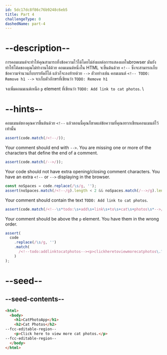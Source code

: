 ```yaml
---
id: 5dc17dc8f86c76b9248c6eb5
title: Part 4
challengeType: 0
dashedName: part-4
---
```


# --description--

การคอมเมนต์จะทำให้คุณสามารถทิ้งข้อความไว้ได้โดยไม่ส่งผลต่อการแสดงผลในbrowser
มันยังทำให้โค้ดของคุณไม่ทำงานได้ด้วย
คอมเมนต์หนึ่งใน HTML จะขึ้นต้นด้วย `<!--` ซึ่งจะสามารถเก็บข้อความจำนวนกี่บบรรทัดก็ได้ แล้วก็จะลงท้ายด้วย `-->`
ตัวอย่างเช่น คอมเมนต์ `<!-- TODO: Remove h1 -->` จะเก็บตัวอักษรที่เขียนว่า `TODO: Remove h1`

จงเพิ่มคอมมเนต์เหนือ `p` element ที่เขียนว่า `TODO: Add link to cat photos`. \\

# --hints--

คอมเมนต์ของคุณควรขึ้นต้นด้วย `<!--`
แล้วตอนนี้คุณก็ขาดแต่ข้อความที่คุณอยากเขียนคอนเมนต์ไว้เท่านั้น

```js
assert(code.match(/<!--/));
```

Your comment should end with `-->`.  You are missing one or more of the characters that define the end of a comment.

```js
assert(code.match(/-->/));
```

Your code should not have extra opening/closing comment characters. You have an extra `<!--` or `-->` displaying in the browser.

```js
const noSpaces = code.replace(/\s/g, '');
assert(noSpaces.match(/<!--/g).length < 2 && noSpaces.match(/-->/g).length < 2);
```

Your comment should contain the text `TODO: Add link to cat photos`.

```js
assert(code.match(/<!--\s*todo:\s+add\s+link\s+to\s+cat\s+photos\s*-->/i));
```

Your comment should be above the `p` element. You have them in the wrong order.

```js
assert(
  code
    .replace(/\s/g, '')
    .match(
      /<!--todo:addlinktocatphotos--><p>clickheretoviewmorecatphotos\.?<\/p>/i
    )
);
```

# --seed--

## --seed-contents--

```html
<html>
  <body>
    <h1>CatPhotoApp</h1>
    <h2>Cat Photos</h2>
--fcc-editable-region--
    <p>Click here to view more cat photos.</p>
--fcc-editable-region--
  </body>
</html>
```

